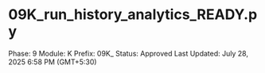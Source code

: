 # 09K_run_history_analytics_READY.py

Phase: 9
Module: K
Prefix: 09K_
Status: Approved
Last Updated: July 28, 2025 6:58 PM (GMT+5:30)